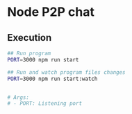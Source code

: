 # Node P2P chat

## Execution 

```bash
## Run program
PORT=3000 npm run start

## Run and watch program files changes
PORT=3000 npm run start:watch


# Args:
# - PORT: Listening port
```